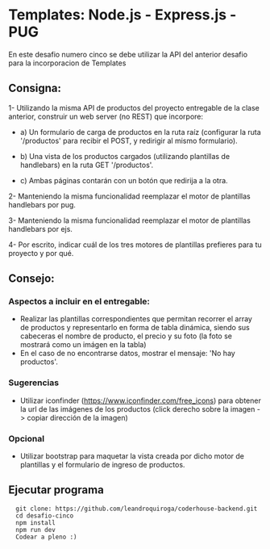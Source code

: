 # Templates: Node.js - Express.js - PUG
En este desafio numero cinco se debe utilizar la API del anterior desafio para la incorporacion de Templates

## Consigna: 
1- Utilizando la misma API de productos del proyecto entregable de la clase anterior, construir un web server (no REST) que incorpore:

* a) Un formulario de carga de productos en la ruta raíz (configurar la ruta '/productos' para recibir el POST, y redirigir al mismo formulario).

* b) Una vista de los productos cargados (utilizando plantillas de handlebars) en la ruta GET '/productos'.

* c) Ambas páginas contarán con un botón que redirija a la otra.

2- Manteniendo la misma funcionalidad reemplazar el motor de plantillas handlebars por pug.

3- Manteniendo la misma funcionalidad reemplazar el motor de plantillas handlebars por ejs.

4- Por escrito, indicar cuál de los tres motores de plantillas prefieres para tu proyecto y por qué.


## Consejo: 

### Aspectos a incluir en el entregable:
* Realizar las plantillas correspondientes que permitan recorrer el array de productos y representarlo en forma de tabla dinámica, siendo sus cabeceras el nombre de producto, el precio y su foto (la foto se mostrará como un imágen en la tabla)
* En el caso de no encontrarse datos, mostrar el mensaje: 'No hay productos'.

### Sugerencias
* Utilizar iconfinder (https://www.iconfinder.com/free_icons) para obtener la url de las imágenes de los productos (click derecho sobre la imagen -> copiar dirección de la imagen)

### Opcional
* Utilizar bootstrap para maquetar la vista creada por dicho motor de plantillas y el formulario de ingreso de productos.

## Ejecutar programa 
```
  git clone: https://github.com/leandroquiroga/coderhouse-backend.git
  cd desafio-cinco
  npm install 
  npm run dev
  Codear a pleno :)
```
